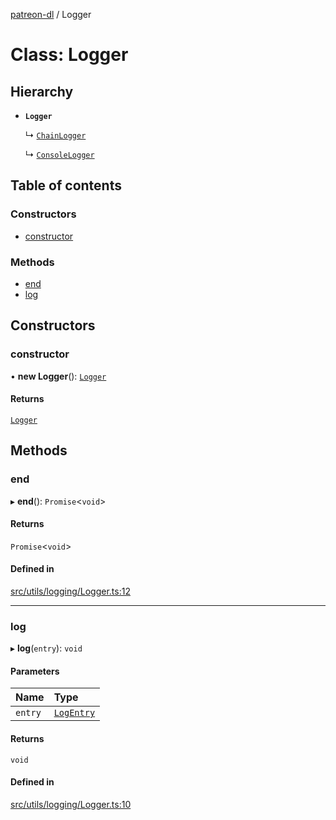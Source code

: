 [patreon-dl](../README.md) / Logger

# Class: Logger

## Hierarchy

- **`Logger`**

  ↳ [`ChainLogger`](ChainLogger.md)

  ↳ [`ConsoleLogger`](ConsoleLogger.md)

## Table of contents

### Constructors

- [constructor](Logger.md#constructor)

### Methods

- [end](Logger.md#end)
- [log](Logger.md#log)

## Constructors

### constructor

• **new Logger**(): [`Logger`](Logger.md)

#### Returns

[`Logger`](Logger.md)

## Methods

### end

▸ **end**(): `Promise`\<`void`\>

#### Returns

`Promise`\<`void`\>

#### Defined in

[src/utils/logging/Logger.ts:12](https://github.com/patrickkfkan/patreon-dl/blob/0767bc1/src/utils/logging/Logger.ts#L12)

___

### log

▸ **log**(`entry`): `void`

#### Parameters

| Name | Type |
| :------ | :------ |
| `entry` | [`LogEntry`](../interfaces/LogEntry.md) |

#### Returns

`void`

#### Defined in

[src/utils/logging/Logger.ts:10](https://github.com/patrickkfkan/patreon-dl/blob/0767bc1/src/utils/logging/Logger.ts#L10)
